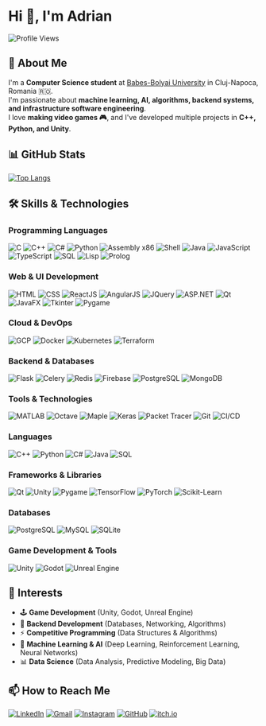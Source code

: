 # Hi 👋, I'm Adrian

![Profile Views](https://komarev.com/ghpvc/?username=AdrianTrill&color=blue)

## 🚀 About Me
I'm a **Computer Science student** at [Babes-Bolyai University](https://www.ubbcluj.ro/) in Cluj-Napoca, Romania 🇷🇴.  
I'm passionate about **machine learning, AI, algorithms, backend systems, and infrastructure software engineering**.  
I love **making video games 🎮**, and I've developed multiple projects in **C++, Python, and Unity**.

## 📊 GitHub Stats
[![Top Langs](https://github-readme-stats.vercel.app/api/top-langs/?username=AdrianTrill&layout=compact&theme=dark)](https://github.com/anuraghazra/github-readme-stats)

## 🛠 Skills & Technologies

### **Programming Languages**
![C](https://img.shields.io/badge/-C-00599C?style=flat-square&logo=c&logoColor=white)
![C++](https://img.shields.io/badge/-C++-00599C?style=flat-square&logo=cplusplus&logoColor=white)
![C#](https://img.shields.io/badge/-C%23-239120?style=flat-square&logo=csharp&logoColor=white)
![Python](https://img.shields.io/badge/-Python-3776AB?style=flat-square&logo=python&logoColor=white)
![Assembly x86](https://img.shields.io/badge/-Assembly_x86-525252?style=flat-square&logo=assembly&logoColor=white)
![Shell](https://img.shields.io/badge/-Shell-4EAA25?style=flat-square&logo=gnu-bash&logoColor=white)
![Java](https://img.shields.io/badge/-Java-007396?style=flat-square&logo=java&logoColor=white)
![JavaScript](https://img.shields.io/badge/-JavaScript-F7DF1E?style=flat-square&logo=javascript&logoColor=black)
![TypeScript](https://img.shields.io/badge/-TypeScript-3178C6?style=flat-square&logo=typescript&logoColor=white)
![SQL](https://img.shields.io/badge/-SQL-4479A1?style=flat-square&logo=sqlite&logoColor=white)
![Lisp](https://img.shields.io/badge/-Lisp-3A3A3A?style=flat-square&logo=common-lisp&logoColor=white)
![Prolog](https://img.shields.io/badge/-Prolog-9B3D3D?style=flat-square&logo=prolog&logoColor=white)

### **Web & UI Development**
![HTML](https://img.shields.io/badge/-HTML-E34F26?style=flat-square&logo=html5&logoColor=white)
![CSS](https://img.shields.io/badge/-CSS-1572B6?style=flat-square&logo=css3&logoColor=white)
![ReactJS](https://img.shields.io/badge/-React-61DAFB?style=flat-square&logo=react&logoColor=black)
![AngularJS](https://img.shields.io/badge/-AngularJS-DD0031?style=flat-square&logo=angular&logoColor=white)
![JQuery](https://img.shields.io/badge/-JQuery-0769AD?style=flat-square&logo=jquery&logoColor=white)
![ASP.NET](https://img.shields.io/badge/-ASP.NET-5C2D91?style=flat-square&logo=dotnet&logoColor=white)
![Qt](https://img.shields.io/badge/-Qt-41CD52?style=flat-square&logo=qt&logoColor=white)
![JavaFX](https://img.shields.io/badge/-JavaFX-007396?style=flat-square&logo=java&logoColor=white)
![Tkinter](https://img.shields.io/badge/-Tkinter-3776AB?style=flat-square&logo=python&logoColor=white)
![Pygame](https://img.shields.io/badge/-Pygame-3776AB?style=flat-square&logo=python&logoColor=white)

### **Cloud & DevOps**
![GCP](https://img.shields.io/badge/-GCP-4285F4?style=flat-square&logo=google-cloud&logoColor=white)
![Docker](https://img.shields.io/badge/-Docker-2496ED?style=flat-square&logo=docker&logoColor=white)
![Kubernetes](https://img.shields.io/badge/-Kubernetes-326CE5?style=flat-square&logo=kubernetes&logoColor=white)
![Terraform](https://img.shields.io/badge/-Terraform-7B42BC?style=flat-square&logo=terraform&logoColor=white)

### **Backend & Databases**
![Flask](https://img.shields.io/badge/-Flask-000000?style=flat-square&logo=flask&logoColor=white)
![Celery](https://img.shields.io/badge/-Celery-37814A?style=flat-square&logo=celery&logoColor=white)
![Redis](https://img.shields.io/badge/-Redis-DC382D?style=flat-square&logo=redis&logoColor=white)
![Firebase](https://img.shields.io/badge/-Firebase-FFCA28?style=flat-square&logo=firebase&logoColor=black)
![PostgreSQL](https://img.shields.io/badge/-PostgreSQL-4169E1?style=flat-square&logo=postgresql&logoColor=white)
![MongoDB](https://img.shields.io/badge/-MongoDB-47A248?style=flat-square&logo=mongodb&logoColor=white)

### **Tools & Technologies**
![MATLAB](https://img.shields.io/badge/-MATLAB-0076A8?style=flat-square&logo=mathworks&logoColor=white)
![Octave](https://img.shields.io/badge/-Octave-0790C0?style=flat-square&logo=octave&logoColor=white)
![Maple](https://img.shields.io/badge/-Maple-FF5733?style=flat-square&logo=maple&logoColor=white)
![Keras](https://img.shields.io/badge/-Keras-D00000?style=flat-square&logo=keras&logoColor=white)
![Packet Tracer](https://img.shields.io/badge/-Packet_Trac-0076D6?style=flat-square&logo=cisco&logoColor=white)
![Git](https://img.shields.io/badge/-Git-F05032?style=flat-square&logo=git&logoColor=white)
![CI/CD](https://img.shields.io/badge/-CI/CD-2088FF?style=flat-square&logo=github-actions&logoColor=white)


### **Languages**
![C++](https://img.shields.io/badge/-C++-00599C?style=flat-square&logo=cplusplus&logoColor=white)
![Python](https://img.shields.io/badge/-Python-3776AB?style=flat-square&logo=python&logoColor=white)
![C#](https://img.shields.io/badge/-C%23-239120?style=flat-square&logo=csharp&logoColor=white)
![Java](https://img.shields.io/badge/-Java-007396?style=flat-square&logo=java&logoColor=white)
![SQL](https://img.shields.io/badge/-SQL-4479A1?style=flat-square&logo=sqlite&logoColor=white)

### **Frameworks & Libraries**
![Qt](https://img.shields.io/badge/-Qt-41CD52?style=flat-square&logo=qt&logoColor=white)
![Unity](https://img.shields.io/badge/-Unity-000000?style=flat-square&logo=unity&logoColor=white)
![Pygame](https://img.shields.io/badge/-Pygame-3776AB?style=flat-square&logo=python&logoColor=white)
![TensorFlow](https://img.shields.io/badge/-TensorFlow-FF6F00?style=flat-square&logo=tensorflow&logoColor=white)
![PyTorch](https://img.shields.io/badge/-PyTorch-EE4C2C?style=flat-square&logo=pytorch&logoColor=white)
![Scikit-Learn](https://img.shields.io/badge/-Scikit_Learn-F7931E?style=flat-square&logo=scikit-learn&logoColor=white)

### **Databases**
![PostgreSQL](https://img.shields.io/badge/-PostgreSQL-4169E1?style=flat-square&logo=postgresql&logoColor=white)
![MySQL](https://img.shields.io/badge/-MySQL-4479A1?style=flat-square&logo=mysql&logoColor=white)
![SQLite](https://img.shields.io/badge/-SQLite-003B57?style=flat-square&logo=sqlite&logoColor=white)

### **Game Development & Tools**
![Unity](https://img.shields.io/badge/-Unity-000000?style=flat-square&logo=unity&logoColor=white)
![Godot](https://img.shields.io/badge/-Godot-478CBF?style=flat-square&logo=godot-engine&logoColor=white)
![Unreal Engine](https://img.shields.io/badge/-Unreal_Engine-313131?style=flat-square&logo=unreal-engine&logoColor=white)

## 🎯 Interests
- 🕹 **Game Development** (Unity, Godot, Unreal Engine)
- 🔧 **Backend Development** (Databases, Networking, Algorithms)
- ⚡ **Competitive Programming** (Data Structures & Algorithms)
- 🚀 **Machine Learning & AI** (Deep Learning, Reinforcement Learning, Neural Networks)
- 📊 **Data Science** (Data Analysis, Predictive Modeling, Big Data)

## 📫 How to Reach Me
[![LinkedIn]([https://img.shields.io/badge/-LinkedIn-0077B5?style=flat-square&logo=linkedin&logoColor=white)](https://www.linkedin.com/in/your-profile](https://www.linkedin.com/in/adrian-mititean-56517432b/))
[![Gmail](https://img.shields.io/badge/-Gmail-D14836?style=flat-square&logo=gmail&logoColor=white)](mailto:adriantrill707@gmail.com)
[![Instagram]([https://img.shields.io/badge/-Instagram-E4405F?style=flat-square&logo=instagram&logoColor=white)](https://www.instagram.com/yourusername](https://www.instagram.com/adrian.trill/))
[![GitHub](https://img.shields.io/badge/-GitHub-181717?style=flat-square&logo=github&logoColor=white)](https://github.com/AdrianTrill)
[![itch.io](https://img.shields.io/badge/-itch.io-FA5C5C?style=flat-square&logo=itch.io&logoColor=white)](https://adriantrill.itch.io/)
